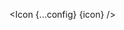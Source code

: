 <script lang="ts">
  import type { ComponentType } from 'svelte';
  const config = {
    size: "40",
  };
  import { Icon } from 'svelte-flags';
  export let icon: ComponentType;
</script>

<Icon {...config} {icon} />
